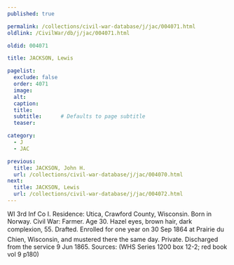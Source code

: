 ```yaml
---
published: true

permalink: /collections/civil-war-database/j/jac/004071.html
oldlink: /CivilWar/db/j/jac/004071.html

oldid: 004071

title: JACKSON, Lewis

pagelist:
  exclude: false
  order: 4071
  image: 
  alt:
  caption:
  title:
  subtitle:      # Defaults to page subtitle
  teaser:

category: 
  - J 
  - JAC

previous:
  title: JACKSON, John H.
  url: /collections/civil-war-database/j/jac/004070.html  
next:
  title: JACKSON, Lewis
  url: /collections/civil-war-database/j/jac/004072.html   
---
```

WI 3rd Inf Co I. Residence: Utica, Crawford County, Wisconsin. Born in Norway. Civil War: Farmer. Age 30. Hazel eyes, brown hair, dark complexion, 5&#146;5&#148;. Drafted. Enrolled for one year on 30 Sep 1864 at Prairie du Chien, Wisconsin, and mustered there the same day. Private. Discharged from the service 9 Jun 1865. Sources: (WHS Series 1200 box 12-2; red book vol 9 p180)